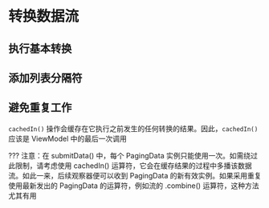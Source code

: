 # 转换数据流

## 执行基本转换

## 添加列表分隔符

## 避免重复工作

`cachedIn()` 操作会缓存在它执行之前发生的任何转换的结果。因此，`cachedIn()` 应该是 ViewModel 中的最后一次调用

??? 注意：在 submitData() 中，每个 PagingData 实例只能使用一次。如需绕过此限制，请考虑使用 cachedIn() 运算符，它会在缓存结果的过程中多播该数据流。如此一来，后续观察器便可以收到 PagingData 的新有效实例。如果采用重复使用最新发出的 PagingData 的运算符，例如流的 .combine() 运算符，这种方法尤其有用